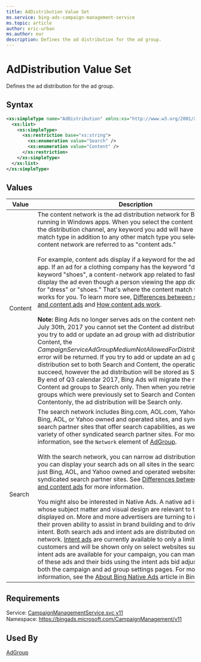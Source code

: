 ```yaml
---
title: AdDistribution Value Set
ms.service: bing-ads-campaign-management-service
ms.topic: article
author: eric-urban
ms.author: eur
description: Defines the ad distribution for the ad group.
---
```

# AdDistribution Value Set
Defines the ad distribution for the ad group.

## Syntax
```xml
<xs:simpleType name="AdDistribution" xmlns:xs="http://www.w3.org/2001/XMLSchema">
  <xs:list>
    <xs:simpleType>
      <xs:restriction base="xs:string">
        <xs:enumeration value="Search" />
        <xs:enumeration value="Content" />
      </xs:restriction>
    </xs:simpleType>
  </xs:list>
</xs:simpleType>
```

## <a name="values"></a>Values

|Value|Description|
|-----------|---------------|
|<a name="content"></a>Content|The content network is the ad distribution network for Bing Ads running in Windows apps. When you select the content network as the distribution channel, any keyword you add will have the content match type in addition to any other match type you select. Ads for the content network are referred to as "content ads."<br /><br />For example, content ads display if a keyword for the ad is part of the app. If an ad for a clothing company has the keyword "dress" and the keyword "shoes", a content-network app related to fashion could display the ad even though a person viewing the app did not search for "dress" or "shoes." That's where the content match type keyword works for you. To learn more see, [Differences between search ads and content ads](https://help.bingads.microsoft.com/#apex/3/en/52030/0) and [How content ads work](https://help.bingads.microsoft.com/#apex/3/en/51063/0).<br /><br />**Note:** Bing Ads no longer serves ads on the content network. Starting July 30th, 2017 you cannot set the Content ad distribution either. If you try to add or update an ad group with ad distribution set only to Content, the *CampaignServiceAdGroupMediumNotAllowedForDistributionChannel* error will be returned.  If you try to add or update an ad group with ad distribution set to both Search and Content, the operation will succeed, however the ad distribution will be stored as Search only. By end of Q3 calendar 2017, Bing Ads will migrate the remaining Content ad groups to Search only. Then when you retrieve the ad groups which were previously set to Search and Content or Contentonly, the ad distribution will be Search only.|
|<a name="search"></a>Search|The search network includes Bing.com, AOL.com, Yahoo.com, other Bing, AOL, or Yahoo owned and operated sites, and syndicated search partner sites that offer search capabilities, as well as on a variety of other syndicated search partner sites. For more information, see the `Network` element of [AdGroup](../campaign-management-service/adgroup.md).<br /><br />With the search network, you can narrow ad distribution if needed: you can display your search ads on all sites in the search network; just Bing, AOL, and Yahoo owned and operated websites; or just the syndicated search partner sites. See [Differences between search ads and content ads](https://help.bingads.microsoft.com/#apex/3/en/52030/0) for more information.<br /><br />You might also be interested in Native Ads. A native ad is an ad whose subject matter and visual design are relevant to the page it is displayed on. More and more advertisers are turning to intent ads for their proven ability to assist in brand building and to drive purchase intent. Both search ads and intent ads are distributed on the search network. [Intent ads](~/guides/intent-ads.md) are currently available to only a limited number of customers and will be shown only on select websites such as MSN. If intent ads are available for your campaign, you can manage your use of these ads and their bids using the intent ads bid adjustment on both the campaign and ad group settings pages. For more information, see the [About Bing Native Ads](http://help.bingads.microsoft.com/#apex/3/en/56674/0) article in Bing Ads help.|

## Requirements
Service: [CampaignManagementService.svc v11](https://campaign.api.bingads.microsoft.com/Api/Advertiser/CampaignManagement/v11/CampaignManagementService.svc)  
Namespace: https://bingads.microsoft.com/CampaignManagement/v11  

## Used By
[AdGroup](adgroup.md)  
